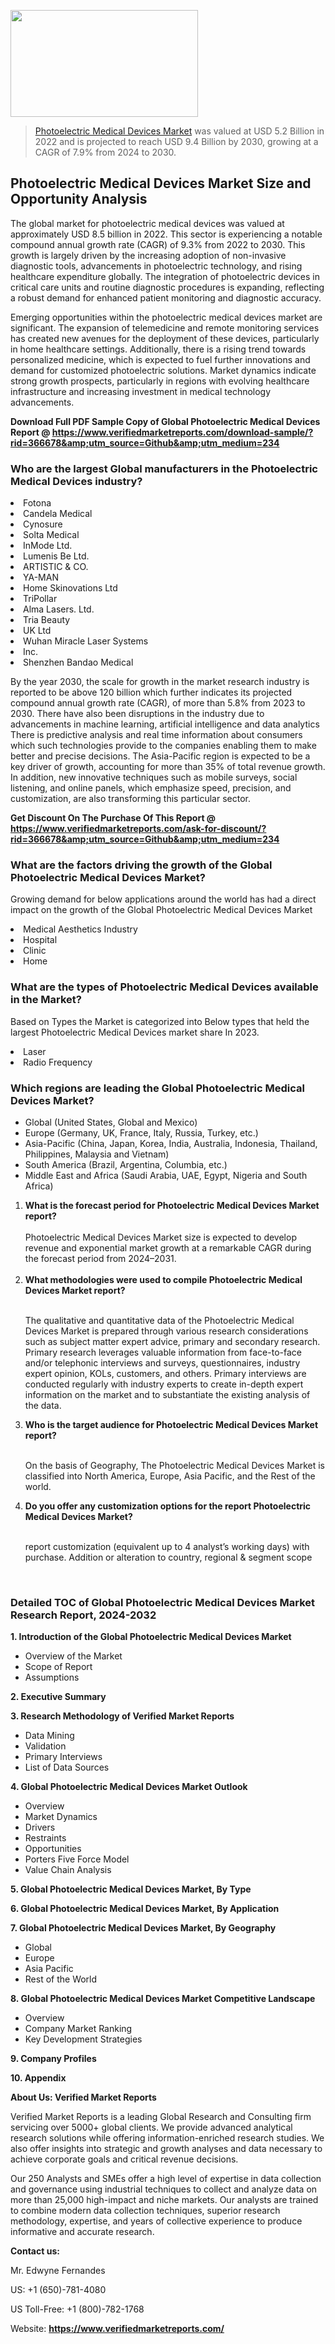 
<img src="https://ffe5etoiles.com/wp-content/uploads/2024/12/MST1-300x171.png" alt="" width="300" height="171" class="alignnone size-medium wp-image-20088" /><blockquote><p><p><a href="https://www.verifiedmarketreports.com/download-sample/?rid=366678&utm_source=Github&utm_medium=234" target="_blank">Photoelectric Medical Devices Market</a> was valued at USD 5.2 Billion in 2022 and is projected to reach USD 9.4 Billion by 2030, growing at a CAGR of 7.9% from 2024 to 2030.</p></blockquote><p><h2>Photoelectric Medical Devices Market Size and Opportunity Analysis</h2> <p>The global market for photoelectric medical devices was valued at approximately USD 8.5 billion in 2022. This sector is experiencing a notable compound annual growth rate (CAGR) of 9.3% from 2022 to 2030. This growth is largely driven by the increasing adoption of non-invasive diagnostic tools, advancements in photoelectric technology, and rising healthcare expenditure globally. The integration of photoelectric devices in critical care units and routine diagnostic procedures is expanding, reflecting a robust demand for enhanced patient monitoring and diagnostic accuracy.</p> <p>Emerging opportunities within the photoelectric medical devices market are significant. The expansion of telemedicine and remote monitoring services has created new avenues for the deployment of these devices, particularly in home healthcare settings. Additionally, there is a rising trend towards personalized medicine, which is expected to fuel further innovations and demand for customized photoelectric solutions. Market dynamics indicate strong growth prospects, particularly in regions with evolving healthcare infrastructure and increasing investment in medical technology advancements.</p> </p><p class=""><strong>Download Full PDF Sample Copy of Global Photoelectric Medical Devices Report @ <a href="https://www.verifiedmarketreports.com/download-sample/?rid=366678&amp;utm_source=Github&amp;utm_medium=234" target="_blank">https://www.verifiedmarketreports.com/download-sample/?rid=366678&amp;utm_source=Github&amp;utm_medium=234</a></strong></p><h3 id="" class="">Who are the largest Global manufacturers in the Photoelectric Medical Devices industry?</h3><p><li>Fotona</li><li> Candela Medical</li><li> Cynosure</li><li> Solta Medical</li><li> InMode Ltd.</li><li> Lumenis Be Ltd.</li><li> ARTISTIC & CO.</li><li> YA-MAN</li><li> Home Skinovations Ltd</li><li> TriPollar</li><li> Alma Lasers. Ltd.</li><li> Tria Beauty</li><li> UK Ltd</li><li> Wuhan Miracle Laser Systems</li><li> Inc.</li><li> Shenzhen Bandao Medical</li></p><div class=""><div class="" dir="" data-message-author-role="" data-message-id="" data-message-model-slug=""><div class=""><div class=""><div class=""><div class="" dir="" data-message-author-role="" data-message-id="" data-message-model-slug=""><div class=""><div class=""><p>By the year 2030, the scale for growth in the market research industry is reported to be above 120 billion which further indicates its projected compound annual growth rate (CAGR), of more than 5.8% from 2023 to 2030. There have also been disruptions in the industry due to advancements in machine learning, artificial intelligence and data analytics There is predictive analysis and real time information about consumers which such technologies provide to the companies enabling them to make better and precise decisions. The Asia-Pacific region is expected to be a key driver of growth, accounting for more than 35% of total revenue growth. In addition, new innovative techniques such as mobile surveys, social listening, and online panels, which emphasize speed, precision, and customization, are also transforming this particular sector.</p><p><strong>Get Discount On The Purchase Of This Report @&nbsp; <a href="https://www.verifiedmarketreports.com/ask-for-discount/?rid=366678&amp;utm_source=Github&amp;utm_medium=234" target="_blank">https://www.verifiedmarketreports.com/ask-for-discount/?rid=366678&amp;utm_source=Github&amp;utm_medium=234</a></strong></p></div></div></div></div></div></div></div></div><h3 id="" class="">What are the factors driving the growth of the Global Photoelectric Medical Devices Market?</h3><p id="" class="">Growing demand for below applications around the world has had a direct impact on the growth of the Global Photoelectric Medical Devices Market</p><p id="" class=""><li>Medical Aesthetics Industry</li><li> Hospital</li><li> Clinic</li><li> Home</li></p><h3 id="" class="">What are the types of Photoelectric Medical Devices available in the Market?</h3><p id="" class="">Based on Types the Market is categorized into Below types that held the largest Photoelectric Medical Devices market share In 2023.</p><p id="" class=""><li>Laser</li><li> Radio Frequency</li></p><h3 id="" class="">Which regions are leading the Global Photoelectric Medical Devices Market?</h3><ul><li>Global (United States, Global and Mexico)</li><li>Europe (Germany, UK, France, Italy, Russia, Turkey, etc.)</li><li>Asia-Pacific (China, Japan, Korea, India, Australia, Indonesia, Thailand, Philippines, Malaysia and Vietnam)</li><li>South America (Brazil, Argentina, Columbia, etc.)</li><li>Middle East and Africa (Saudi Arabia, UAE, Egypt, Nigeria and South Africa)</li></ul><p><ol><li><strong>What is the forecast period for Photoelectric Medical Devices Market report?<br /></strong><br /><span data-sheets-root="1" data-sheets-value="{&quot;1&quot;:2,&quot;2&quot;:&quot;XXXX size is expected to develop revenue and exponential market growth at a remarkable CAGR during the forecast period from 2024&ndash;2030.&quot;}" data-sheets-userformat="{&quot;2&quot;:12674,&quot;4&quot;:{&quot;1&quot;:2,&quot;2&quot;:16776960},&quot;10&quot;:2,&quot;11&quot;:0,&quot;15&quot;:&quot;Arial&quot;,&quot;16&quot;:12}">Photoelectric Medical Devices Market size is expected to develop revenue and exponential market growth at a remarkable CAGR during the forecast period from 2024&ndash;2031.</span><br /><br /></li><li><strong>What methodologies were used to compile Photoelectric Medical Devices Market report?<br /><br /></strong><p>The qualitative and quantitative data of the&nbsp;Photoelectric Medical Devices Market is prepared through various research considerations such as subject matter expert advice, primary and secondary research. Primary research leverages valuable information from face-to-face and/or telephonic interviews and surveys, questionnaires, industry expert opinion, KOLs, customers, and others. Primary interviews are conducted regularly with industry experts to create in-depth expert information on the market and to substantiate the existing analysis of the data.&nbsp;</p></li><li><strong>Who is the target audience for Photoelectric Medical Devices Market report?<br /><br /></strong><p>On the basis of Geography, The&nbsp;Photoelectric Medical Devices Market is classified into North America, Europe, Asia Pacific, and the Rest of the world.</p></li><li><strong>Do you offer any customization options for the report Photoelectric Medical Devices Market?<br /><br /></strong><p>report customization (equivalent up to 4 analyst&rsquo;s working days) with purchase. Addition or alteration to country, regional &amp; segment scope</p><p>&nbsp;</p></li></ol></p><h3 id="" class="">Detailed TOC of Global Photoelectric Medical Devices Market Research Report, 2024-2032</h3><p id="" class=""><strong>1. Introduction of the Global Photoelectric Medical Devices Market</strong></p><ul><li>Overview of the Market</li><li>Scope of Report</li><li>Assumptions</li></ul><p id="" class=""><strong>2. Executive Summary</strong></p><p id="" class=""><strong>3. Research Methodology of&nbsp;Verified Market Reports</strong></p><ul><li>Data Mining</li><li>Validation</li><li>Primary Interviews</li><li>List of Data Sources</li></ul><p id="" class=""><strong>4. Global Photoelectric Medical Devices Market Outlook</strong></p><ul><li>Overview</li><li>Market Dynamics</li><li>Drivers</li><li>Restraints</li><li>Opportunities</li><li>Porters Five Force Model</li><li>Value Chain Analysis</li></ul><p id="" class=""><strong>5. Global Photoelectric Medical Devices Market, By&nbsp;Type</strong></p><p id="" class=""><strong>6. Global Photoelectric Medical Devices Market, By Application</strong></p><p id="" class=""><strong>7. Global Photoelectric Medical Devices Market, By Geography</strong></p><ul><li>Global</li><li>Europe</li><li>Asia Pacific</li><li>Rest of the World</li></ul><p id="" class=""><strong>8. Global Photoelectric Medical Devices Market Competitive Landscape</strong></p><ul><li>Overview</li><li>Company Market Ranking</li><li>Key Development Strategies</li></ul><p id="" class=""><strong>9. Company Profiles</strong></p><p id="" class=""><strong>10. Appendix</strong></p><p id="" class=""><strong>About Us: Verified Market Reports</strong></p><p id="" class="">Verified Market Reports is a leading Global Research and Consulting firm servicing over 5000+ global clients. We provide advanced analytical research solutions while offering information-enriched research studies. We also offer insights into strategic and growth analyses and data necessary to achieve corporate goals and critical revenue decisions.</p><p id="" class="">Our 250 Analysts and SMEs offer a high level of expertise in data collection and governance using industrial techniques to collect and analyze data on more than 25,000 high-impact and niche markets. Our analysts are trained to combine modern data collection techniques, superior research methodology, expertise, and years of collective experience to produce informative and accurate research.</p><p id="" class=""><strong>Contact us:</strong></p><p id="" class="">Mr. Edwyne Fernandes</p><p id="" class="">US: +1 (650)-781-4080</p><p id="" class="">US Toll-Free: +1 (800)-782-1768</p><p id="" class="">Website: <a target="" data-test-app-aware-link=""><strong>https://www.verifiedmarketreports.com/</strong></a></p>
